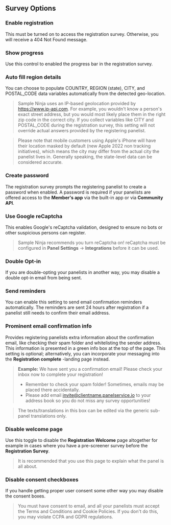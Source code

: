 ## Survey Options

### Enable registration
This must be turned on to access the registration survey. Otherwise, you will receive a 404 Not Found message.

### Show progress
Use this control to enabled the progress bar in the registration survey.

### Auto fill region details
 You can choose to populate COUNTRY, REGION (state), CITY, and POSTAL_CODE data variables automatically from the detected geo-location.

> Sample Ninja uses an IP-based geolocation provided by https://www.ip-api.com. For example, you wouldn't know a person's exact street address, but you would most likely place them in the right zip code in the correct city. If you collect variables like CITY and POSTAL_CODE during the registration survey, this setting will not override actual answers provided by the registering panelist.

> Please note that mobile customers using Apple's iPhone will have their location masked by default (new Apple 2022 non tracking initiatives), which means the city may differ from the actual city the panelist lives in. Generally speaking, the state-level data can be considered accurate.

### Create password
The registration survey prompts the registering panelist to create a password when enabled. A password is required if your panelists are offered access to the **Member's app** via the built-in app or via **Community API**.

### Use Google reCaptcha
This enables Google's reCaptcha validation, designed to ensure no bots or other suspicious persons can register.

> Sample Ninja recommends you turn reCaptcha on! reCaptcha must be configured in **Panel Settings** -> **Integrations** before it can be used.

### Double Opt-in
If you are double-opting your panelists in another way, you may disable a double opt-in email from being sent.

### Send reminders
You can enable this setting to send email confirmation reminders automatically. The reminders are sent 24 hours after registration if a panelist still needs to confirm their email address.

### Prominent email confirmation info
Provides registering panelists extra information about the confirmation email, like checking their spam folder and whitelisting the sender address. This information is presented in a green info box at the top of the page. This setting is optional; alternatively, you can incorporate your messaging into the **Registration complete** -landing page instead. 

> **Example:** We have sent you a confirmation email! Please check your inbox now to complete your registration!
> - Remember to check your spam folder! Sometimes, emails may be placed there accidentally.
> - Please add email invite@clientname.panelservice.io to your address book so you do not miss any survey opportunities!

> The texts/translations in this box can be edited via the generic sub-panel translations only.

### Disable welcome page
Use this toggle to disable the **Registration Welcome** page altogether for example in cases where you have a pre-screener survey before the **Registration Survey**.

> It is recommended that you use this page to explain what the panel is all about. 

### Disable consent checkboxes
If you handle getting proper user consent some other way you may disable the consent boxes.

> You must have consent to email, and all your panelists must accept the Terms and Conditions and Cookie Policies. If you don't do this, you may violate CCPA and GDPR regulations.
